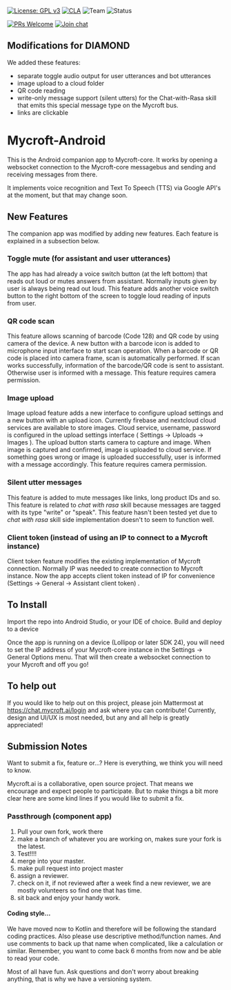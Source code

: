 [![License: GPL v3](https://img.shields.io/badge/License-GPLv3-blue.svg)](https://www.gnu.org/licenses/gpl-3.0) [![CLA](https://img.shields.io/badge/CLA%3F-No-lightgrey.svg)](https://mycroft.ai/cla) ![Team](https://img.shields.io/badge/Team-Community-violet.svg) ![Status](https://img.shields.io/badge/-Experimental-orange.svg)

[![PRs Welcome](https://img.shields.io/badge/PRs-welcome-brightgreen.svg)](http://makeapullrequest.com)
[![Join chat](https://img.shields.io/badge/Mattermost-join_chat-brightgreen.svg)](https://chat.mycroft.ai/community/channels/android)


## Modifications for DIAMOND

We added these features:
- separate toggle audio output for user utterances and bot utterances
- image upload to a cloud folder
- QR code reading
- write-only message support (silent utters) for the Chat-with-Rasa skill that emits this special message type on the Mycroft bus.
- links are clickable



# Mycroft-Android

This is the Android companion app to Mycroft-core. It works by opening a websocket connection to the Mycroft-core messagebus
and sending and receiving messages from there.

It implements voice recognition and Text To Speech (TTS) via Google API's at the moment, but that may change soon.

## New Features

The companion app was modified by adding new features. Each feature is explained in a subsection below.

### Toggle mute (for assistant and user utterances)

The app has had already a voice switch button (at the left bottom) that reads out loud or mutes answers from assistant. Normally inputs given by user is always being read out loud. This feature adds another voice switch button to the right bottom of the screen to toggle loud reading of inputs from user.

### QR code scan

This feature allows scanning of barcode (Code 128) and QR code by using camera of the device. A new button with a barcode icon is added to microphone input interface to start scan operation. When a barcode or QR code is placed into camera frame, scan is automatically performed.
If scan works successfully, information of the barcode/QR code is sent to assistant. Otherwise user is informed with a message. This feature requires camera permission.

### Image upload

Image upload feature adds a new interface to configure upload settings and a new button with an upload icon. Currently firebase and nextcloud cloud services are available to store images.
Cloud service, username, password is configured in the upload settings interface ( Settings -> Uploads -> Images ).
The upload button starts camera to capture and image. When image is captured and confirmed, image is uploaded to cloud service. If something goes wrong or image is uploaded successfully, user is informed with a message accordingly. This feature requires camera permission.

### Silent utter messages

This feature is added to mute messages like links, long product IDs and so. This feature is related to *chat with rasa* skill because messages are tagged with its type "write" or "speak". This feature hasn't been tested yet due to *chat with rasa* skill side implementation doesn't to seem to function well.

### Client token (instead of using an IP to connect to a Mycroft instance)

Client token feature modifies the existing implementation of Mycroft connection. Normally IP was needed to create connection to Mycroft instance. Now the app accepts client token instead of IP for convenience (Settings -> General -> Assistant client token) .

## To Install

Import the repo into Android Studio, or your IDE of choice.
Build and deploy to a device

Once the app is running on a device (Lollipop or later SDK 24), you will need to set the IP address of your Mycroft-core instance
in the Settings -> General Options menu. That will then create a websocket connection to your Mycroft and off you go!

## To help out
If you would like to help out on this project, please join Mattermost at https://chat.mycroft.ai/login and
ask where you can contribute! Currently, design and UI/UX is most needed, but any and all help is greatly appreciated!

## Submission Notes
Want to submit a fix, feature or...? Here is everything, we think you will need to know.

Mycroft.ai is a collaborative, open source project. That means we encourage and expect people to participate. But to make things a bit more clear here are some kind lines if you would like to submit a fix.

### Passthrough (component app)
1. Pull your own fork, work there
2. make a branch of whatever you are working on, makes sure your fork is the latest.
3. Test!!!!
4. merge into your master.
5. make pull request into project master
6. assign a reviewer.
7. check on it, if not reviewed after a week find a new reviewer, we are mostly volunteers so find one that has time.
8. sit back and enjoy your handy work.

#### Coding style... 
We have moved now to Kotlin and therefore will be following the standard coding practices. Also please use descriptive method/function names. And use comments to back up that name when complicated, like a calculation or similar.  Remember, you want to come back 6 months from now and be able to read your code.

Most of all have fun. Ask questions and don't worry about breaking anything, that is why we have a versioning system. 
